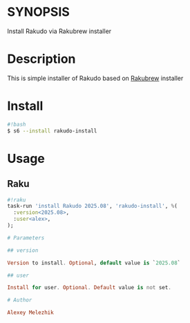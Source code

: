 # SYNOPSIS

Install Rakudo via Rakubrew installer

# Description

This is simple installer of Rakudo based on [Rakubrew](https://rakubrew.org) installer

# Install

```bash
#!bash
$ s6 --install rakudo-install
```

# Usage

## Raku

```raku
#!raku
task-run 'install Rakudo 2025.08', 'rakudo-install', %(
  :version<2025.08>,
  :user<alex>,
);

# Parameters

## version

Version to install. Optional, default value is `2025.08`

## user

Install for user. Optional. Default value is not set.

# Author

Alexey Melezhik


